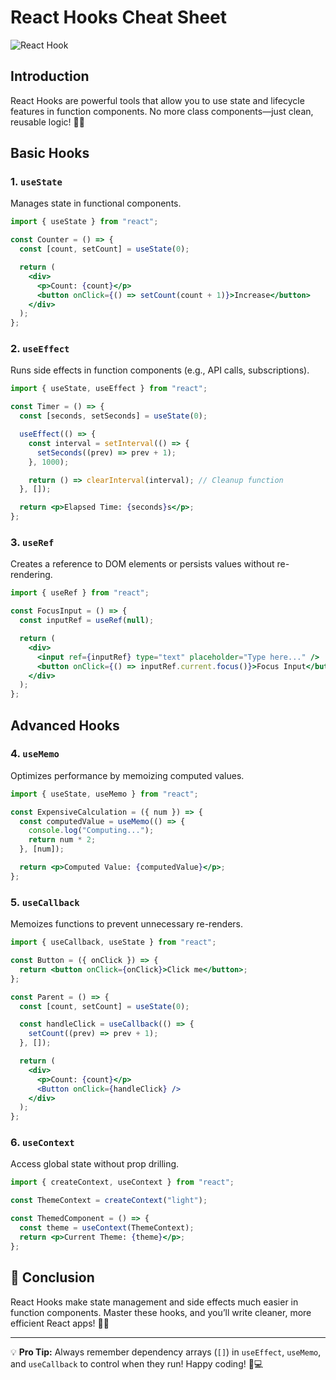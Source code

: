 # React Hooks Cheat Sheet

![React Hook](https://miro.medium.com/v2/resize:fit:1400/1*HJz0SzrHdXvPG7iy2c0_hQ.png)

## Introduction
React Hooks are powerful tools that allow you to use state and lifecycle features in function components. No more class components—just clean, reusable logic! 🧼🚀

## Basic Hooks

### 1. `useState`
Manages state in functional components.

```jsx
import { useState } from "react";

const Counter = () => {
  const [count, setCount] = useState(0);

  return (
    <div>
      <p>Count: {count}</p>
      <button onClick={() => setCount(count + 1)}>Increase</button>
    </div>
  );
};
```

### 2. `useEffect`
Runs side effects in function components (e.g., API calls, subscriptions).

```jsx
import { useState, useEffect } from "react";

const Timer = () => {
  const [seconds, setSeconds] = useState(0);

  useEffect(() => {
    const interval = setInterval(() => {
      setSeconds((prev) => prev + 1);
    }, 1000);

    return () => clearInterval(interval); // Cleanup function
  }, []);

  return <p>Elapsed Time: {seconds}s</p>;
};
```

### 3. `useRef`
Creates a reference to DOM elements or persists values without re-rendering.

```jsx
import { useRef } from "react";

const FocusInput = () => {
  const inputRef = useRef(null);

  return (
    <div>
      <input ref={inputRef} type="text" placeholder="Type here..." />
      <button onClick={() => inputRef.current.focus()}>Focus Input</button>
    </div>
  );
};
```

## Advanced Hooks

### 4. `useMemo`
Optimizes performance by memoizing computed values.

```jsx
import { useState, useMemo } from "react";

const ExpensiveCalculation = ({ num }) => {
  const computedValue = useMemo(() => {
    console.log("Computing...");
    return num * 2;
  }, [num]);

  return <p>Computed Value: {computedValue}</p>;
};
```

### 5. `useCallback`
Memoizes functions to prevent unnecessary re-renders.

```jsx
import { useCallback, useState } from "react";

const Button = ({ onClick }) => {
  return <button onClick={onClick}>Click me</button>;
};

const Parent = () => {
  const [count, setCount] = useState(0);

  const handleClick = useCallback(() => {
    setCount((prev) => prev + 1);
  }, []);

  return (
    <div>
      <p>Count: {count}</p>
      <Button onClick={handleClick} />
    </div>
  );
};
```

### 6. `useContext`
Access global state without prop drilling.

```jsx
import { createContext, useContext } from "react";

const ThemeContext = createContext("light");

const ThemedComponent = () => {
  const theme = useContext(ThemeContext);
  return <p>Current Theme: {theme}</p>;
};
```

## 🎉 Conclusion
React Hooks make state management and side effects much easier in function components. Master these hooks, and you’ll write cleaner, more efficient React apps! 🚀🔥

---
💡 **Pro Tip:** Always remember dependency arrays (`[]`) in `useEffect`, `useMemo`, and `useCallback` to control when they run! Happy coding! 🎨💻
